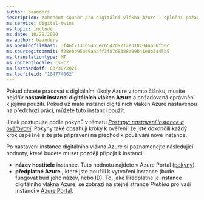 ```yaml
---
author: baanders
description: zahrnout soubor pro digitální vlákna Azure – splnění požadavků pro nastavení instance
ms.service: digital-twins
ms.topic: include
ms.date: 10/29/2020
ms.author: baanders
ms.openlocfilehash: 3f46f7131d5465ec6542d9212e310c04a656f50c
ms.sourcegitcommit: f28ebb95ae9aaaff3f87d8388a09b41e0b3445b5
ms.translationtype: MT
ms.contentlocale: cs-CZ
ms.lasthandoff: 03/30/2021
ms.locfileid: "104774062"
---
```

Pokud chcete pracovat s digitálními úkoly Azure v tomto článku, musíte nejdřív **nastavit instanci digitálních vláken Azure** a požadovaná oprávnění k jejímu použití. Pokud už máte instanci digitálních vláken Azure nastavenou na předchozí práci, můžete tuto instanci použít.

Jinak postupujte podle pokynů v tématu [*Postupy: nastavení instance a ověřování*](../articles/digital-twins/how-to-set-up-instance-portal.md). Pokyny také obsahují kroky k ověření, že jste dokončili každý krok úspěšně a že jste připraveni na přechod k používání nové instance.

Po nastavení instance digitálního vlákna Azure si poznamenejte následující hodnoty, které budete muset později připojit k instanci:
* **název hostitele** instance. Tuto hodnotu najdete v Azure Portal ([pokyny](../articles/digital-twins/how-to-set-up-instance-portal.md#verify-success-and-collect-important-values)).
* **předplatné Azure** , které jste použili k vytvoření instance (bude fungovat buď jeho název, nebo ID). To, jaké Předplatné je instance digitálního vlákna Azure, se zobrazí na stejné stránce *Přehled* pro vaši instanci v [Azure Portal](https://portal.azure.com).
